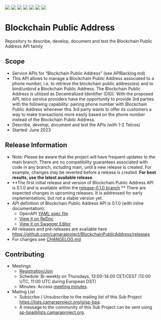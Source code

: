 <a href="https://github.com/camaraproject/BlockchainPublicAddresscommits/" title="Last Commit"><img src="https://img.shields.io/github/last-commit/camaraproject/BlockchainPublicAddress?style=plastic"></a>
<a href="https://github.com/camaraproject/BlockchainPublicAddress/issues" title="Open Issues"><img src="https://img.shields.io/github/issues/camaraproject/BlockchainPublicAddress?style=plastic"></a>
<a href="https://github.com/camaraproject/BlockchainPublicAddress/pulls" title="Open Pull Requests"><img src="https://img.shields.io/github/issues-pr/camaraproject/BlockchainPublicAddress?style=plastic"></a>
<a href="https://github.com/camaraproject/BlockchainPublicAddress/graphs/contributors" title="Contributors"><img src="https://img.shields.io/github/contributors/camaraproject/BlockchainPublicAddress?style=plastic"></a>
<a href="https://github.com/camaraproject/BlockchainPublicAddress" title="Repo Size"><img src="https://img.shields.io/github/repo-size/camaraproject/BlockchainPublicAddress?style=plastic"></a>
<a href="https://github.com/camaraproject/BlockchainPublicAddress/blob/main/LICENSE" title="License"><img src="https://img.shields.io/badge/License-Apache%202.0-green.svg?style=plastic"></a>
<a href="https://github.com/camaraproject/BlockchainPublicAddress/releases/latest" title="Latest Release"><img src="https://img.shields.io/github/release/camaraproject/BlockchainPublicAddress?style=plastic"></a>

# Blockchain Public Address
Repository to describe, develop, document and test the Blockchain Public Address API family

## Scope
* Service APIs for “Blockchain Public Address” (see APIBacklog.md)  
* This API allows to manage a Blockchain Public Address associated to a phone number, i.e. to retrieve the blockchain public address(es) and to bind/unbind a Blockchain Public Address. The Blockchain Public Address is utilized as Decentralized Identifier (DID). With the proposed API, telco service providers have the opportunity to provide 3rd parties with the following capability: pairing phone number with Blockchain Public Address whenever this 3rd party wants to offer its customers a way to make transactions more easily based on the phone number instead of the Blockchain Public Address.
* Describe, develop, document and test the APIs (with 1-2 Telcos)  
* Started: June 2023

## Release Information
* Note: Please be aware that the project will have frequent updates to the main branch. There are no compatibility guarantees associated with code in any branch, including main, until a new release is created. For example, changes may be reverted before a release is created. **For best results, use the latest available release**.
* **The first initial release and version of Blockchain Public Address API is 0.1.0 and is available within the [release-0.1.0 branch](https://github.com/camaraproject/BlockchainPublicAddress/tree/release-0.1.0) ** There are expected changes in upcoming releases. It is addressed for early implementations, but not a stable version yet.
* API definition of Blockchain Public Address API is 0.1.0 (with inline documentation):
  - OpenAPI [YAML spec file](https://github.com/camaraproject/BlockchainPublicAddress/blob/release-0.1.0/code/API_definitions/blockchain_public_address.yaml)
  - [View it on ReDoc](https://redocly.github.io/redoc/?url=https://raw.githubusercontent.com/camaraproject/BlockchainPublicAddress/release-0.1.0/code/API_definitions/blockchain_public_address.yaml&nocors)
  - [View it on Swagger Editor](https://editor.swagger.io/?url=https://raw.githubusercontent.com/camaraproject/BlockchainPublicAddress/release-0.1.0/code/API_definitions/blockchain_public_address.yaml)
* All releases and pre-releases are available here https://github.com/camaraproject/BlockchainPublicAddress/releases
* For changes see [CHANGELOG.md](https://github.com/camaraproject/BlockchainPublicAddress/blob/main/CHANGELOG.md)

## Contributing
* Meetings
    * [Registration/Join](https://zoom-lfx.platform.linuxfoundation.org/meeting/96846363178?password=9ebebe6c-c59c-42be-a709-7d5fd42fb626)
    * Schedule: Bi-weekly on Thursdays, 13:00-14:00 CET/CEST (12:00 UTC, 11:00 UTC during European DST)
    * Minutes: Access [meeting minutes](https://wiki.camaraproject.org/x/iIAuAQ).
* Mailing List
    * Subscribe / Unsubscribe to the mailing list of this Sub Project <https://lists.camaraproject.org/g/sp-bpa>.
    * A message to the community of this Sub Project can be sent using <sp-bpa@lists.camaraproject.org>.

